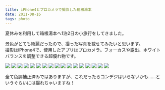 ```yaml
---
title: iPhone4とプロカメラで撮影した箱根湯本
date: 2011-08-16
tags: photo
---
```


夏休みを利用して箱根湯本へ1泊2日の小旅行をしてきました。

景色がとても綺麗だったので、撮った写真を載せてみたいと思います。  
撮影はiPhone4で、使用したアプリはプロカメラ。フォーカスや露出、ホワイトバランスを調整できる超優れ物です。

![](/images/blog/20110816_1.jpg)
![](/images/blog/20110816_2.jpg)
![](/images/blog/20110816_3.jpg)
![](/images/blog/20110816_4.jpg)
![](/images/blog/20110816_5.jpg)
![](/images/blog/20110816_6.jpg)
![](/images/blog/20110816_7.jpg)
![](/images/blog/20110816_8.jpg)
![](/images/blog/20110816_9.jpg)
![](/images/blog/20110816_10.jpg)
![](/images/blog/20110816_11.jpg)
![](/images/blog/20110816_12.jpg)
![](/images/blog/20110816_13.jpg)
![](/images/blog/20110816_14.jpg)
![](/images/blog/20110816_15.jpg)
![](/images/blog/20110816_16.jpg)
![](/images/blog/20110816_17.jpg)

全て色調補正済みではありますが、これだったらコンデジはいらないかも……というぐらいには撮れちゃいますね！